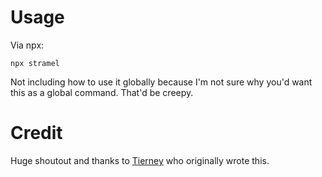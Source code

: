 # Usage
Via npx:
```
npx stramel
```

Not including how to use it globally because I'm not sure why you'd want this as a global command. That'd be creepy.

# Credit

Huge shoutout and thanks to [Tierney](https://github.com/bnb) who originally wrote this.